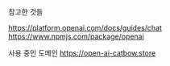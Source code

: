 참고한 것들

https://platform.openai.com/docs/guides/chat
https://www.npmjs.com/package/openai


사용 중인 도메인
https://open-ai-catbow.store